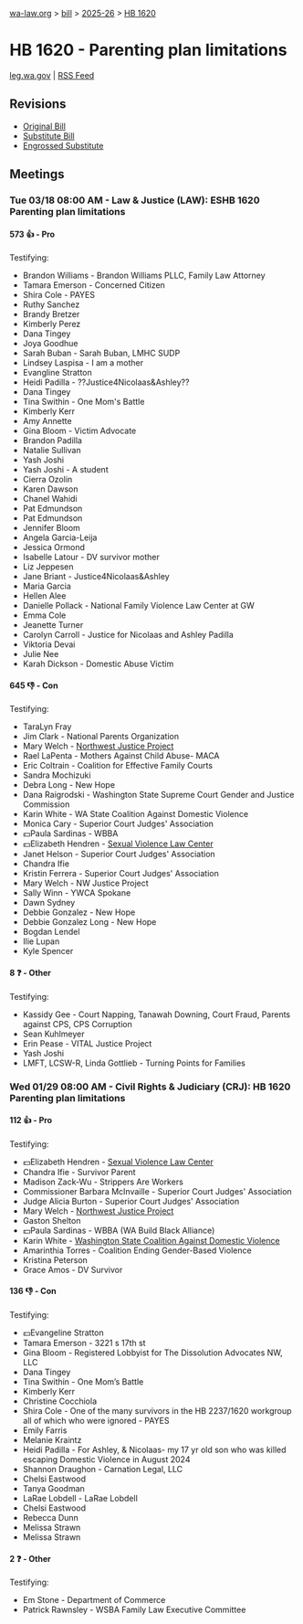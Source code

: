 [wa-law.org](/) > [bill](/bill/) > [2025-26](/bill/2025-26/) > [HB 1620](/bill/2025-26/hb/1620/)

# HB 1620 - Parenting plan limitations
[leg.wa.gov](https://app.leg.wa.gov/billsummary?BillNumber=1620&Year=2025&Initiative=false) | [RSS Feed](./rss.xml)

## Revisions
* [Original Bill](1/)
* [Substitute Bill](S/)
* [Engrossed Substitute](S.E/)

## Meetings
### Tue 03/18 08:00 AM - Law & Justice (LAW): ESHB 1620 Parenting plan limitations
#### 573 👍 - Pro
Testifying:
* Brandon Williams - Brandon Williams PLLC, Family Law Attorney
* Tamara Emerson - Concerned Citizen
* Shira Cole - PAYES
* Ruthy Sanchez
* Brandy Bretzer
* Kimberly Perez
* Dana Tingey
* Joya Goodhue
* Sarah Buban - Sarah Buban, LMHC SUDP
* Lindsey Laspisa - I am a mother
* Evangline Stratton
* Heidi Padilla - ??Justice4Nicolaas&Ashley??
* Dana Tingey
* Tina Swithin - One Mom's Battle
* Kimberly Kerr
* Amy Annette
* Gina Bloom - Victim Advocate
* Brandon Padilla
* Natalie Sullivan
* Yash Joshi
* Yash Joshi - A student
* Cierra Ozolin
* Karen Dawson
* Chanel Wahidi
* Pat Edmundson
* Pat Edmundson
* Jennifer Bloom
* Angela Garcia-Leija
* Jessica Ormond
* Isabelle Latour - DV survivor mother
* Liz Jeppesen
* Jane Briant - Justice4Nicolaas&Ashley
* Maria Garcia
* Hellen Alee
* Danielle Pollack - National Family Violence Law Center at GW
* Emma Cole
* Jeanette Turner
* Carolyn Carroll - Justice for Nicolaas and Ashley Padilla
* Viktoria Devai
* Julie Nee
* Karah Dickson - Domestic Abuse Victim

#### 645 👎 - Con
Testifying:
* TaraLyn Fray
* Jim Clark - National Parents Organization
* Mary Welch - [Northwest Justice Project](/org/northwest_justice_project/)
* Rael LaPenta - Mothers Against Child Abuse- MACA
* Eric Coltrain - Coalition for Effective Family Courts
* Sandra Mochizuki
* Debra Long - New Hope
* Dana Raigrodski - Washington State Supreme Court Gender and Justice Commission
* Karin White - WA State Coalition Against Domestic Violence
* Monica Cary - Superior Court Judges' Association
* 💵Paula Sardinas - WBBA
* 💵Elizabeth Hendren - [Sexual Violence Law Center](/org/sexual_violence_law_center/)
* Janet Helson - Superior Court Judges' Association
* Chandra Ifie
* Kristin Ferrera - Superior Court Judges' Association
* Mary Welch - NW Justice Project
* Sally Winn - YWCA Spokane
* Dawn Sydney
* Debbie Gonzalez - New Hope
* Debbie Gonzalez Long - New Hope
* Bogdan Lendel
* Ilie Lupan
* Kyle Spencer

#### 8 ❓ - Other
Testifying:
* Kassidy Gee - Court Napping, Tanawah Downing, Court Fraud, Parents against CPS, CPS Corruption
* Sean Kuhlmeyer
* Erin Pease - VITAL Justice Project
* Yash Joshi
* LMFT, LCSW-R, Linda Gottlieb - Turning Points for Families

### Wed 01/29 08:00 AM - Civil Rights & Judiciary (CRJ): HB 1620 Parenting plan limitations
#### 112 👍 - Pro
Testifying:
* 💵Elizabeth Hendren - [Sexual Violence Law Center](/org/sexual_violence_law_center/)
* Chandra Ifie - Survivor Parent
* Madison Zack-Wu - Strippers Are Workers
* Commissioner Barbara McInvaille - Superior Court Judges' Association
* Judge Alicia Burton - Superior Court Judges' Association
* Mary Welch - [Northwest Justice Project](/org/northwest_justice_project/)
* Gaston Shelton
* 💵Paula Sardinas - WBBA (WA Build Black Alliance)
* Karin White - [Washington State Coalition Against Domestic Violence](/org/washington_state_coalition_against_domestic_violence/)
* Amarinthia Torres - Coalition Ending Gender-Based Violence
* Kristina Peterson
* Grace Amos - DV Survivor

#### 136 👎 - Con
Testifying:
* 💵Evangeline Stratton
* Tamara Emerson - 3221 s 17th st
* Gina Bloom - Registered Lobbyist for The Dissolution Advocates NW, LLC
* Dana Tingey
* Tina Swithin - One Mom’s Battle
* Kimberly Kerr
* Christine Cocchiola
* Shira Cole - One of the many survivors in the HB 2237/1620 workgroup all of which who were ignored - PAYES
* Emily Farris
* Melanie Kraintz
* Heidi Padilla - For Ashley, & Nicolaas- my 17 yr old son who was killed escaping Domestic Violence in August 2024
* Shannon Draughon - Carnation Legal, LLC
* Chelsi Eastwood
* Tanya Goodman
* LaRae Lobdell - LaRae Lobdell
* Chelsi Eastwood
* Rebecca Dunn
* Melissa Strawn
* Melissa Strawn

#### 2 ❓ - Other
Testifying:
* Em Stone - Department of Commerce
* Patrick Rawnsley - WSBA Family Law Executive Committee
